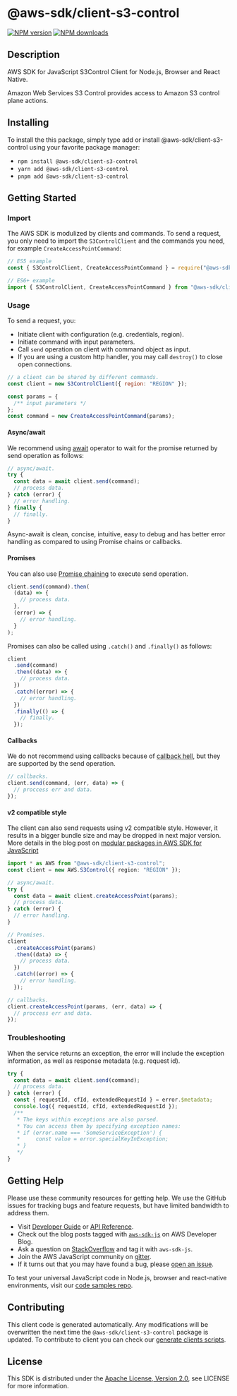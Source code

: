 # @aws-sdk/client-s3-control

[![NPM version](https://img.shields.io/npm/v/@aws-sdk/client-s3-control/latest.svg)](https://www.npmjs.com/package/@aws-sdk/client-s3-control)
[![NPM downloads](https://img.shields.io/npm/dm/@aws-sdk/client-s3-control.svg)](https://www.npmjs.com/package/@aws-sdk/client-s3-control)

## Description

AWS SDK for JavaScript S3Control Client for Node.js, Browser and React Native.

<p> Amazon Web Services S3 Control provides access to Amazon S3 control plane actions. </p>

## Installing

To install the this package, simply type add or install @aws-sdk/client-s3-control
using your favorite package manager:

- `npm install @aws-sdk/client-s3-control`
- `yarn add @aws-sdk/client-s3-control`
- `pnpm add @aws-sdk/client-s3-control`

## Getting Started

### Import

The AWS SDK is modulized by clients and commands.
To send a request, you only need to import the `S3ControlClient` and
the commands you need, for example `CreateAccessPointCommand`:

```js
// ES5 example
const { S3ControlClient, CreateAccessPointCommand } = require("@aws-sdk/client-s3-control");
```

```ts
// ES6+ example
import { S3ControlClient, CreateAccessPointCommand } from "@aws-sdk/client-s3-control";
```

### Usage

To send a request, you:

- Initiate client with configuration (e.g. credentials, region).
- Initiate command with input parameters.
- Call `send` operation on client with command object as input.
- If you are using a custom http handler, you may call `destroy()` to close open connections.

```js
// a client can be shared by different commands.
const client = new S3ControlClient({ region: "REGION" });

const params = {
  /** input parameters */
};
const command = new CreateAccessPointCommand(params);
```

#### Async/await

We recommend using [await](https://developer.mozilla.org/en-US/docs/Web/JavaScript/Reference/Operators/await)
operator to wait for the promise returned by send operation as follows:

```js
// async/await.
try {
  const data = await client.send(command);
  // process data.
} catch (error) {
  // error handling.
} finally {
  // finally.
}
```

Async-await is clean, concise, intuitive, easy to debug and has better error handling
as compared to using Promise chains or callbacks.

#### Promises

You can also use [Promise chaining](https://developer.mozilla.org/en-US/docs/Web/JavaScript/Guide/Using_promises#chaining)
to execute send operation.

```js
client.send(command).then(
  (data) => {
    // process data.
  },
  (error) => {
    // error handling.
  }
);
```

Promises can also be called using `.catch()` and `.finally()` as follows:

```js
client
  .send(command)
  .then((data) => {
    // process data.
  })
  .catch((error) => {
    // error handling.
  })
  .finally(() => {
    // finally.
  });
```

#### Callbacks

We do not recommend using callbacks because of [callback hell](http://callbackhell.com/),
but they are supported by the send operation.

```js
// callbacks.
client.send(command, (err, data) => {
  // proccess err and data.
});
```

#### v2 compatible style

The client can also send requests using v2 compatible style.
However, it results in a bigger bundle size and may be dropped in next major version. More details in the blog post
on [modular packages in AWS SDK for JavaScript](https://aws.amazon.com/blogs/developer/modular-packages-in-aws-sdk-for-javascript/)

```ts
import * as AWS from "@aws-sdk/client-s3-control";
const client = new AWS.S3Control({ region: "REGION" });

// async/await.
try {
  const data = await client.createAccessPoint(params);
  // process data.
} catch (error) {
  // error handling.
}

// Promises.
client
  .createAccessPoint(params)
  .then((data) => {
    // process data.
  })
  .catch((error) => {
    // error handling.
  });

// callbacks.
client.createAccessPoint(params, (err, data) => {
  // proccess err and data.
});
```

### Troubleshooting

When the service returns an exception, the error will include the exception information,
as well as response metadata (e.g. request id).

```js
try {
  const data = await client.send(command);
  // process data.
} catch (error) {
  const { requestId, cfId, extendedRequestId } = error.$metadata;
  console.log({ requestId, cfId, extendedRequestId });
  /**
   * The keys within exceptions are also parsed.
   * You can access them by specifying exception names:
   * if (error.name === 'SomeServiceException') {
   *     const value = error.specialKeyInException;
   * }
   */
}
```

## Getting Help

Please use these community resources for getting help.
We use the GitHub issues for tracking bugs and feature requests, but have limited bandwidth to address them.

- Visit [Developer Guide](https://docs.aws.amazon.com/sdk-for-javascript/v3/developer-guide/welcome.html)
  or [API Reference](https://docs.aws.amazon.com/AWSJavaScriptSDK/v3/latest/index.html).
- Check out the blog posts tagged with [`aws-sdk-js`](https://aws.amazon.com/blogs/developer/tag/aws-sdk-js/)
  on AWS Developer Blog.
- Ask a question on [StackOverflow](https://stackoverflow.com/questions/tagged/aws-sdk-js) and tag it with `aws-sdk-js`.
- Join the AWS JavaScript community on [gitter](https://gitter.im/aws/aws-sdk-js-v3).
- If it turns out that you may have found a bug, please [open an issue](https://github.com/aws/aws-sdk-js-v3/issues/new/choose).

To test your universal JavaScript code in Node.js, browser and react-native environments,
visit our [code samples repo](https://github.com/aws-samples/aws-sdk-js-tests).

## Contributing

This client code is generated automatically. Any modifications will be overwritten the next time the `@aws-sdk/client-s3-control` package is updated.
To contribute to client you can check our [generate clients scripts](https://github.com/aws/aws-sdk-js-v3/tree/main/scripts/generate-clients).

## License

This SDK is distributed under the
[Apache License, Version 2.0](http://www.apache.org/licenses/LICENSE-2.0),
see LICENSE for more information.
